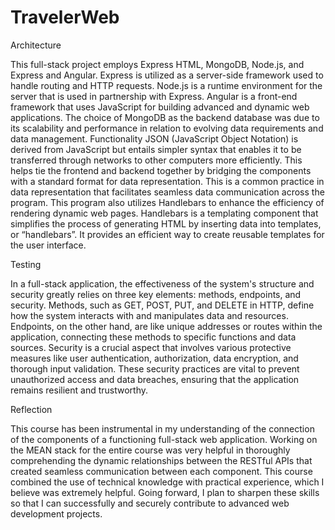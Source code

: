 # TravelerWeb

Architecture

This full-stack project employs Express HTML, MongoDB, Node.js, and Express and Angular.  Express is utilized as a server-side framework used to handle routing and HTTP requests.  Node.js is a runtime environment for the server that is used in partnership with Express. Angular is a front-end framework that uses JavaScript for building advanced and dynamic web applications. The choice of MongoDB as the backend database was due to its scalability and performance in relation to evolving data requirements and data management. 
Functionality
JSON (JavaScript Object Notation) is derived from JavaScript but entails simpler syntax that enables it to be transferred through networks to other computers more efficiently. This helps tie the frontend and backend together by bridging the components with a standard format for data representation. This is a common practice in data representation that facilitates seamless data communication across the program. 
This program also utilizes Handlebars to enhance the efficiency of rendering dynamic web pages. Handlebars is a templating component that simplifies the process of generating HTML by inserting data into templates, or “handlebars”. It provides an efficient way to create reusable templates for the user interface.


Testing

In a full-stack application, the effectiveness of the system's structure and security greatly relies on three key elements: methods, endpoints, and security. Methods, such as GET, POST, PUT, and DELETE in HTTP, define how the system interacts with and manipulates data and resources. Endpoints, on the other hand, are like unique addresses or routes within the application, connecting these methods to specific functions and data sources. Security is a crucial aspect that involves various protective measures like user authentication, authorization, data encryption, and thorough input validation. These security practices are vital to prevent unauthorized access and data breaches, ensuring that the application remains resilient and trustworthy.


Reflection

This course has been instrumental in my understanding of the connection of the components of a functioning full-stack web application. Working on the MEAN stack for the entire course was very helpful in thoroughly comprehending the dynamic relationships between the RESTful APIs that created seamless communication between each component. This course combined the use of technical knowledge with practical experience, which I believe was extremely helpful.  Going forward, I plan to sharpen these skills so that I can successfully and securely contribute to advanced web development projects. 
